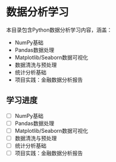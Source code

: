 # 数据分析学习

本目录包含Python数据分析学习内容，涵盖：

- NumPy基础
- Pandas数据处理
- Matplotlib/Seaborn数据可视化
- 数据清洗与预处理
- 统计分析基础
- 项目实践：金融数据分析报告

## 学习进度

- [ ] NumPy基础
- [ ] Pandas数据处理
- [ ] Matplotlib/Seaborn数据可视化
- [ ] 数据清洗与预处理
- [ ] 统计分析基础
- [ ] 项目实践：金融数据分析报告 